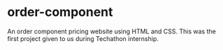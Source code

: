 # order-component
An order component pricing website using HTML and CSS. This was the first project given to us during Techathon internship.
